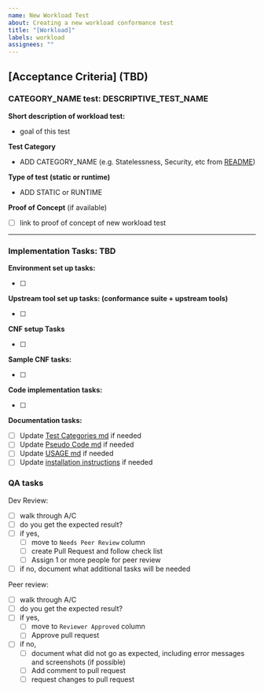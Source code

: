 ```yaml
---
name: New Workload Test
about: Creating a new workload conformance test
title: "[Workload]"
labels: workload
assignees: ""
---
```


## [Acceptance Criteria] (TBD)

### CATEGORY_NAME test: DESCRIPTIVE_TEST_NAME

**Short description of workload test:**

- goal of this test

**Test Category**

- ADD CATEGORY_NAME (e.g. Statelessness, Security, etc from [README](https://github.com/cncf/cnf-testsuite/blob/main/README.md#cnf-testsuite))

**Type of test (static or runtime)**

- ADD STATIC or RUNTIME

**Proof of Concept** (if available)

- [ ] link to proof of concept of new workload test

---

### Implementation Tasks: TBD

**Environment set up tasks:**

- [ ]

**Upstream tool set up tasks: (conformance suite + upstream tools)**

- [ ]

**CNF setup Tasks**

- [ ]

**Sample CNF tasks:**

- [ ]

**Code implementation tasks:**

- [ ]

**Documentation tasks:**

- [ ] Update [Test Categories md](https://github.com/cncf/cnf-testsuite/blob/main/TEST-CATEGORIES.md) if needed
- [ ] Update [Pseudo Code md](https://github.com/cncf/cnf-testsuite/blob/main/PSEUDO-CODE.md) if needed
- [ ] Update [USAGE md](https://github.com/cncf/cnf-testsuite/blob/main/USAGE.md) if needed
- [ ] Update [installation instructions](https://github.com/cncf/cnf-testsuite/blob/main/install.md) if needed

### QA tasks

Dev Review:

- [ ] walk through A/C
- [ ] do you get the expected result?
- [ ] if yes,
  - [ ] move to `Needs Peer Review` column
  - [ ] create Pull Request and follow check list
  - [ ] Assign 1 or more people for peer review
- [ ] if no, document what additional tasks will be needed

Peer review:

- [ ] walk through A/C
- [ ] do you get the expected result?
- [ ] if yes,
  - [ ] move to `Reviewer Approved` column
  - [ ] Approve pull request
- [ ] if no,
  - [ ] document what did not go as expected, including error messages and screenshots (if possible)
  - [ ] Add comment to pull request
  - [ ] request changes to pull request
